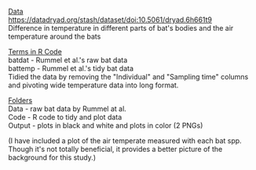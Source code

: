 <ins>Data</ins>
<br> https://datadryad.org/stash/dataset/doi:10.5061/dryad.6h661t9
<br> Difference in temperature in different parts of bat's bodies and the air temperature around the bats
<br>

<ins>Terms in R Code</ins>
<br> batdat - Rummel et al.'s raw bat data
<br> battemp - Rummel et al.'s tidy bat data
<br> Tidied the data by removing the "Individual" and "Sampling time" columns and pivoting wide temperature data into long format. 
<br>

<ins>Folders</ins>
<br> Data - raw bat data by Rummel at al.
<br> Code - R code to tidy and plot data
<br> Output - plots in black and white and plots in color (2 PNGs)
<br>

(I have included a plot of the air temperate measured with each bat spp. Though it's not totally beneficial, it provides a better picture of the background for this study.) 
